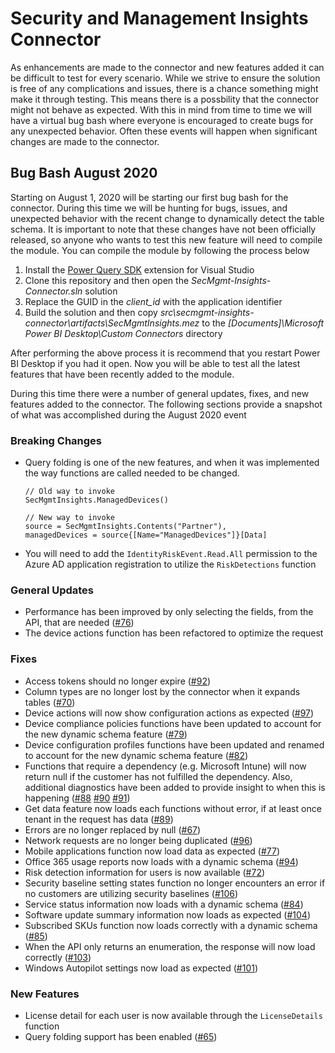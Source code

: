 # Security and Management Insights Connector

As enhancements are made to the connector and new features added it can be difficult to test for every scenario. While we strive to ensure the solution is free of any complications and issues, there is a chance something might make it through testing. This means there is a possbility that the connector might not behave as expected. With this in mind from time to time we will have a virtual bug bash where everyone is encouraged to create bugs for any unexpected behavior. Often these events will happen when significant changes are made to the connector.    

## Bug Bash August 2020

Starting on August 1, 2020 will be starting our first bug bash for the connector. During this time we will be hunting for bugs, issues, and unexpected behavior with the recent change to dynamically detect the table schema. It is important to note that these changes have not been officially released, so anyone who wants to test this new feature will need to compile the module. You can compile the module by following the process below

1. Install the [Power Query SDK](https://marketplace.visualstudio.com/items?itemName=Dakahn.PowerQuerySDK) extension for Visual Studio
2. Clone this repository and then open the *SecMgmt-Insights-Connector.sln* solution
3. Replace the GUID in the *client_id* with the application identifier
4. Build the solution and then copy *src\secmgmt-insights-connector\artifacts\SecMgmtInsights.mez* to the *[Documents]\Microsoft Power BI Desktop\Custom Connectors* directory

After performing the above process it is recommend that you restart Power BI Desktop if you had it open. Now you will be able to test all the latest features that have been recently added to the module. 
 
 During this time there were a number of general updates, fixes, and new features added to the connector. The following sections provide a snapshot of what was accomplished during the August 2020 event

### Breaking Changes

- Query folding is one of the new features, and when it was implemented the way functions are called needed to be changed.

    ```powerquery-m
    // Old way to invoke 
    SecMgmtInsights.ManagedDevices()

    // New way to invoke 
    source = SecMgmtInsights.Contents("Partner"),
    managedDevices = source{[Name="ManagedDevices"]}[Data]
    ```

- You will need to add the `IdentityRiskEvent.Read.All` permission to the Azure AD application registration to utilize the `RiskDetections` function

### General Updates

- Performance has been improved by only selecting the fields, from the API, that are needed ([#76](https://github.com/microsoft/secmgmt-insights-connector/issues/76))
- The device actions function has been refactored to optimize the request

### Fixes

- Access tokens should no longer expire ([#92](https://github.com/microsoft/secmgmt-insights-connector/issues/92))
- Column types are no longer lost by the connector when it expands tables ([#70](https://github.com/microsoft/secmgmt-insights-connector/issues/70))
- Device actions will now show configuration actions as expected ([#97](https://github.com/microsoft/secmgmt-insights-connector/issues/97]))
- Device compliance policies functions have been updated to account for the new dynamic schema feature ([#79](https://github.com/microsoft/secmgmt-insights-connector/issues/79))
- Device configuration profiles functions have been updated and renamed to account for the new dynamic schema feature ([#82](https://github.com/microsoft/secmgmt-insights-connector/issues/82))
- Functions that require a dependency (e.g. Microsoft Intune) will now return null if the customer has not fulfilled the dependency. Also, additional diagnostics have been added to provide insight to when this is happening ([#88](https://github.com/microsoft/secmgmt-insights-connector/issues/88) [#90](https://github.com/microsoft/secmgmt-insights-connector/issues/90) [#91](https://github.com/microsoft/secmgmt-insights-connector/issues/91))
- Get data feature now loads each functions without error, if at least once tenant in the request has data ([#89](https://github.com/microsoft/secmgmt-insights-connector/issues/89))
- Errors are no longer replaced by null ([#67](https://github.com/microsoft/secmgmt-insights-connector/issues/67))
- Network requests are no longer being duplicated ([#96](https://github.com/microsoft/secmgmt-insights-connector/issues/96))
- Mobile applications function now load data as expected ([#77](https://github.com/microsoft/secmgmt-insights-connector/issues/77))
- Office 365 usage reports now loads with a dynamic schema ([#94](https://github.com/microsoft/secmgmt-insights-connector/issues/94))
- Risk detection information for users is now available ([#72](https://github.com/microsoft/secmgmt-insights-connector/issues/72))
- Security baseline setting states function no longer encounters an error if no customers are utilizing security baselines ([#106](https://github.com/microsoft/secmgmt-insights-connector/issues/106))
- Service status information now loads with a dynamic schema ([#84](https://github.com/microsoft/secmgmt-insights-connector/issues/84))
- Software update summary information now loads as expected ([#104](https://github.com/microsoft/secmgmt-insights-connector/issues/104))
- Subscribed SKUs function now loads correctly with a dynamic schema ([#85](https://github.com/microsoft/secmgmt-insights-connector/issues/85))
- When the API only returns an enumeration, the response will now load correctly ([#103](https://github.com/microsoft/secmgmt-insights-connector/issues/103))
- Windows Autopilot settings now load as expected ([#101](https://github.com/microsoft/secmgmt-insights-connector/issues/101))

### New Features

- License detail for each user is now available through the `LicenseDetails` function
- Query folding support has been enabled ([#65](https://github.com/microsoft/secmgmt-insights-connector/issues/65))